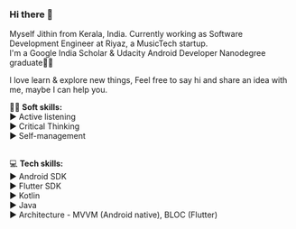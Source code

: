 ### Hi there 👋

Myself Jithin from Kerala, India.
Currently working as Software Development Engineer at Riyaz, a MusicTech startup.<br/>
I'm a Google India Scholar & Udacity Android Developer Nanodegree graduate👨‍🎓

I love learn & explore new things, Feel free to say hi and share an idea with me, maybe I can help you.

🤵‍♂️ **Soft skills:**<br/>
► Active listening<br/>
► Critical Thinking<br/>
► Self-management<br/><br/>

💻 **Tech skills:**<br/>
► Android SDK<br/>
► Flutter SDK<br/>
► Kotlin<br/>
► Java<br/>
► Architecture - MVVM (Android native), BLOC (Flutter)
